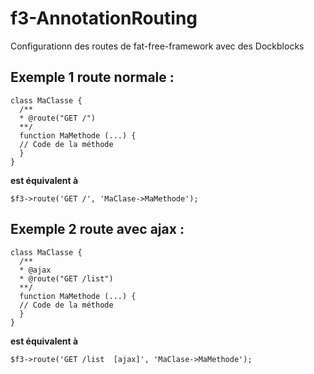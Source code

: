# f3-AnnotationRouting

Configurationn des routes de fat-free-framework avec des Dockblocks

## Exemple 1 route normale :
```
class MaClasse {
  /**
  * @route("GET /")
  **/
  function MaMethode (...) {
  // Code de la méthode
  }
}
```

 **est équivalent à** 
```
$f3->route('GET /', 'MaClase->MaMethode');
```
## Exemple 2 route avec ajax :
```
class MaClasse {
  /**
  * @ajax
  * @route("GET /list")
  **/
  function MaMethode (...) {
  // Code de la méthode
  }
}
```

 **est équivalent à** 
```
$f3->route('GET /list  [ajax]', 'MaClase->MaMethode');
```
